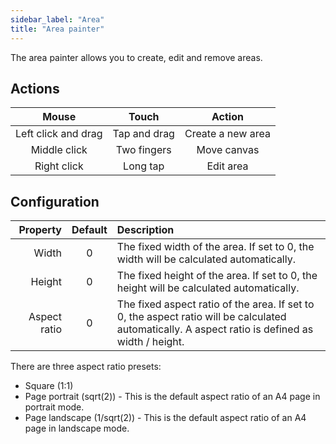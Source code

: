 ```yaml
---
sidebar_label: "Area"
title: "Area painter"
---
```


The area painter allows you to create, edit and remove areas.

## Actions

|        Mouse        |    Touch     |      Action       |
| :-----------------: | :----------: | :---------------: |
| Left click and drag | Tap and drag | Create a new area |
|    Middle click     | Two fingers  |    Move canvas    |
|     Right click     |   Long tap   |     Edit area     |

## Configuration

|     Property | Default | Description                                                                                                                                      |
| -----------: | :-----: | :----------------------------------------------------------------------------------------------------------------------------------------------- |
|        Width |    0    | The fixed width of the area. If set to 0, the width will be calculated automatically.                                                            |
|       Height |    0    | The fixed height of the area. If set to 0, the height will be calculated automatically.                                                          |
| Aspect ratio |    0    | The fixed aspect ratio of the area. If set to 0, the aspect ratio will be calculated automatically. A aspect ratio is defined as width / height. |

There are three aspect ratio presets:

* Square (1:1)
* Page portrait (sqrt(2)) - This is the default aspect ratio of an A4 page in portrait mode.
* Page landscape (1/sqrt(2)) - This is the default aspect ratio of an A4 page in landscape mode.
